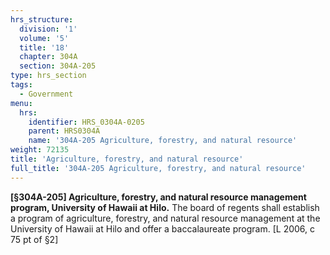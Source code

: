 ```yaml
---
hrs_structure:
  division: '1'
  volume: '5'
  title: '18'
  chapter: 304A
  section: 304A-205
type: hrs_section
tags:
  - Government
menu:
  hrs:
    identifier: HRS_0304A-0205
    parent: HRS0304A
    name: '304A-205 Agriculture, forestry, and natural resource'
weight: 72135
title: 'Agriculture, forestry, and natural resource'
full_title: '304A-205 Agriculture, forestry, and natural resource'
---
```

**[§304A-205] Agriculture, forestry, and natural resource management** **program, University of Hawaii at Hilo.** The board of regents shall establish a program of agriculture, forestry, and natural resource management at the University of Hawaii at Hilo and offer a baccalaureate program. [L 2006, c 75 pt of §2]